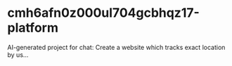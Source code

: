 # cmh6afn0z000ul704gcbhqz17-platform
AI-generated project for chat: Create a website which tracks exact location by us...
